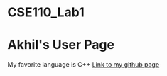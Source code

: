# CSE110_Lab1
# Akhil's User Page

My favorite language is C++
[Link to my github page](https://jvaladeus.github.io/CSE110_Lab1/)
